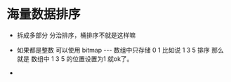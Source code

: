 # 海量数据排序

- 拆成多部分 分治排序，桶排序不就是这样嘛

- 如果都是整数 可以使用 bitmap --- 数组中只存储 0 1 比如说 1 3 5 排序 那么就是 数组中 1 3 5 的位置设置为1 就ok了。

- 
